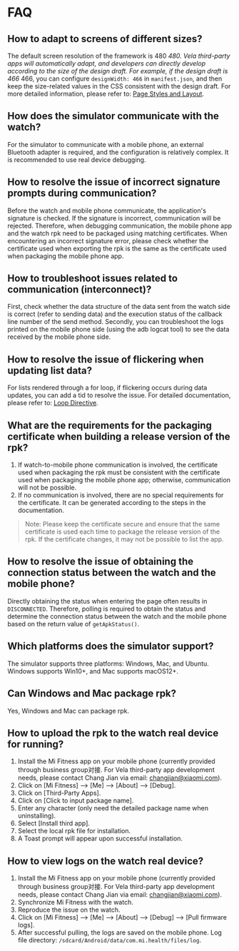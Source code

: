<!-- 源地址: https://iot.mi.com/vela/quickapp/en/guide/other/faq.html -->

# FAQ

## How to adapt to screens of different sizes?

The default screen resolution of the framework is 480 _480\. Vela third-party apps will automatically adapt, and developers can directly develop according to the size of the design draft. For example, if the design draft is 466_ 466, you can configure `designWidth: 466` in `manifest.json`, and then keep the size-related values in the CSS consistent with the design draft. For more detailed information, please refer to: [Page Styles and Layout](</vela/quickapp/en/guide/framework/style/page-style-and-layout.html>).

## How does the simulator communicate with the watch?

For the simulator to communicate with a mobile phone, an external Bluetooth adapter is required, and the configuration is relatively complex. It is recommended to use real device debugging.

## How to resolve the issue of incorrect signature prompts during communication?

Before the watch and mobile phone communicate, the application's signature is checked. If the signature is incorrect, communication will be rejected. Therefore, when debugging communication, the mobile phone app and the watch rpk need to be packaged using matching certificates. When encountering an incorrect signature error, please check whether the certificate used when exporting the rpk is the same as the certificate used when packaging the mobile phone app.

## How to troubleshoot issues related to communication (interconnect)?

First, check whether the data structure of the data sent from the watch side is correct (refer to sending data) and the execution status of the callback line number of the send method. Secondly, you can troubleshoot the logs printed on the mobile phone side (using the adb logcat tool) to see the data received by the mobile phone side.

## How to resolve the issue of flickering when updating list data?

For lists rendered through a for loop, if flickering occurs during data updates, you can add a tid to resolve the issue. For detailed documentation, please refer to: [Loop Directive](</vela/quickapp/en/guide/framework/template/for.html>).

## What are the requirements for the packaging certificate when building a release version of the rpk?

  1. If watch-to-mobile phone communication is involved, the certificate used when packaging the rpk must be consistent with the certificate used when packaging the mobile phone app; otherwise, communication will not be possible.
  2. If no communication is involved, there are no special requirements for the certificate. It can be generated according to the steps in the documentation.

> Note: Please keep the certificate secure and ensure that the same certificate is used each time to package the release version of the rpk. If the certificate changes, it may not be possible to list the app.

## How to resolve the issue of obtaining the connection status between the watch and the mobile phone?

Directly obtaining the status when entering the page often results in `DISCONNECTED`. Therefore, polling is required to obtain the status and determine the connection status between the watch and the mobile phone based on the return value of `getApkStatus()`.

## Which platforms does the simulator support?

The simulator supports three platforms: Windows, Mac, and Ubuntu. Windows supports Win10+, and Mac supports macOS12+.

## Can Windows and Mac package rpk?

Yes, Windows and Mac can package rpk.

## How to upload the rpk to the watch real device for running?

  1. Install the Mi Fitness app on your mobile phone (currently provided through business group对接. For Vela third-party app development needs, please contact Chang Jian via email: [changjian@xiaomi.com](<mailto:changjian@xiaomi.com>)).
  2. Click on [Mi Fitness] --> [Me] --> [About] --> [Debug].
  3. Click on [Third-Party Apps].
  4. Click on [Click to input package name].
  5. Enter any character (only need the detailed package name when uninstalling).
  6. Select [Install third app].
  7. Select the local rpk file for installation.
  8. A Toast prompt will appear upon successful installation.

## How to view logs on the watch real device?

  1. Install the Mi Fitness app on your mobile phone (currently provided through business group对接. For Vela third-party app development needs, please contact Chang Jian via email: [changjian@xiaomi.com](<mailto:changjian@xiaomi.com>)).
  2. Synchronize Mi Fitness with the watch.
  3. Reproduce the issue on the watch.
  4. Click on [Mi Fitness] --> [Me] --> [About] --> [Debug] --> [Pull firmware logs].
  5. After successful pulling, the logs are saved on the mobile phone. Log file directory: `/sdcard/Android/data/com.mi.health/files/log`.

